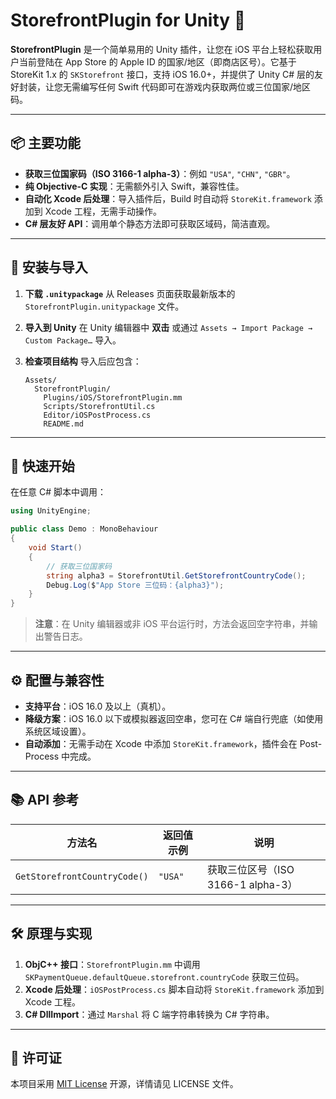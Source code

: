 # StorefrontPlugin for Unity 🚀

**StorefrontPlugin** 是一个简单易用的 Unity 插件，让您在 iOS 平台上轻松获取用户当前登陆在 App Store 的 Apple ID 的国家/地区（即商店区号）。它基于 StoreKit 1.x 的 `SKStorefront` 接口，支持 iOS 16.0+，并提供了 Unity C# 层的友好封装，让您无需编写任何 Swift 代码即可在游戏内获取两位或三位国家/地区码。

---

## 📦 主要功能

* **获取三位国家码（ISO 3166-1 alpha-3）**：例如 `"USA"`, `"CHN"`, `"GBR"`。
* **纯 Objective-C 实现**：无需额外引入 Swift，兼容性佳。
* **自动化 Xcode 后处理**：导入插件后，Build 时自动将 `StoreKit.framework` 添加到 Xcode 工程，无需手动操作。
* **C# 层友好 API**：调用单个静态方法即可获取区域码，简洁直观。

---

## 🔧 安装与导入

1. **下载 `.unitypackage`**
   从 Releases 页面获取最新版本的 `StorefrontPlugin.unitypackage` 文件。
2. **导入到 Unity**
   在 Unity 编辑器中 **双击** 或通过 `Assets → Import Package → Custom Package…` 导入。
3. **检查项目结构**
   导入后应包含：

   ```text
   Assets/
     StorefrontPlugin/
       Plugins/iOS/StorefrontPlugin.mm
       Scripts/StorefrontUtil.cs
       Editor/iOSPostProcess.cs
       README.md
   ```

---

## 🚀 快速开始

在任意 C# 脚本中调用：

```csharp
using UnityEngine;

public class Demo : MonoBehaviour
{
    void Start()
    {
        // 获取三位国家码
        string alpha3 = StorefrontUtil.GetStorefrontCountryCode();
        Debug.Log($"App Store 三位码：{alpha3}");
    }
}
```

> **注意**：在 Unity 编辑器或非 iOS 平台运行时，方法会返回空字符串，并输出警告日志。

---

## ⚙️ 配置与兼容性

* **支持平台**：iOS 16.0 及以上（真机）。
* **降级方案**：iOS 16.0 以下或模拟器返回空串，您可在 C# 端自行兜底（如使用系统区域设置）。
* **自动添加**：无需手动在 Xcode 中添加 `StoreKit.framework`，插件会在 Post-Process 中完成。

---

## 📚 API 参考

| 方法名                                | 返回值示例   | 说明                                    |
| ---------------------------------- | ------- | ------------------------------------- |
| `GetStorefrontCountryCode()` | `"USA"` | 获取三位区号（ISO 3166-1 alpha-3）            |

---

## 🛠️ 原理与实现

1. **ObjC++ 接口**：`StorefrontPlugin.mm` 中调用 `SKPaymentQueue.defaultQueue.storefront.countryCode` 获取三位码。
3. **Xcode 后处理**：`iOSPostProcess.cs` 脚本自动将 `StoreKit.framework` 添加到 Xcode 工程。
4. **C# DllImport**：通过 `Marshal` 将 C 端字符串转换为 C# 字符串。


---

## 📄 许可证

本项目采用 [MIT License](LICENSE) 开源，详情请见 LICENSE 文件。
